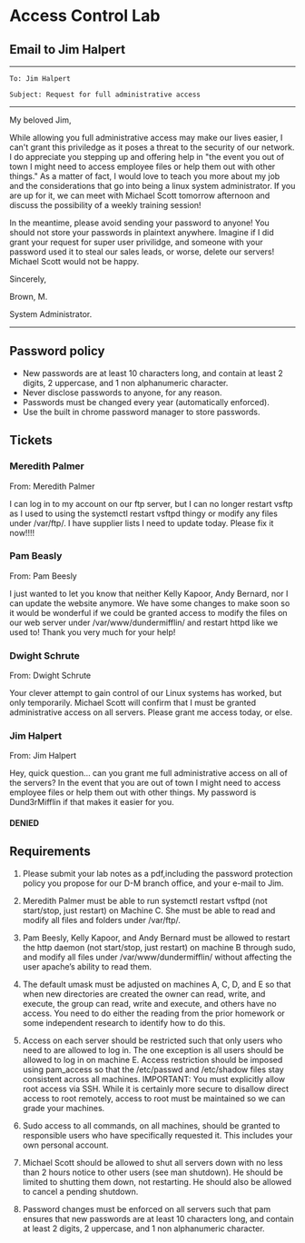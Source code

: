 # Access Control Lab

## Email to Jim Halpert

_____

    To: Jim Halpert

    Subject: Request for full administrative access
____
My beloved Jim,


While allowing you full administrative access may make our lives easier, I can't grant this priviledge as it poses a threat to the security of our network. I do appreciate you stepping up and offering help in "the event you out of town I might need to access employee files or help them out with other things." As a matter of fact, I would love to teach you more about my job and the considerations that go into being a linux system administrator. If you are up for it, we can meet with Michael Scott tomorrow afternoon and discuss the possibility of a weekly training session! 

In the meantime, please avoid sending your password to anyone! You should not store your passwords in plaintext anywhere. Imagine if I did grant your request for super user privilidge, and someone with your password used it to steal our sales leads, or worse, delete our servers! Michael Scott would not be happy.


Sincerely,

Brown, M.

System Administrator.
____


## Password policy

- New passwords are at least 10 characters long, and contain at least 2 digits, 2 uppercase, and 1 non alphanumeric character.
- Never disclose passwords to anyone, for any reason.
- Passwords must be changed every year (automatically enforced).
- Use the built in chrome password manager to store passwords.

## Tickets

### Meredith Palmer

From: Meredith Palmer

I can log in to my account on our ftp server, but I can no longer restart vsftp as I used to using the systemctl restart vsftpd thingy or modify any files under /var/ftp/.  I have supplier lists I need to update today.  Please fix it now!!!!


### Pam Beasly

From: Pam Beesly

I just wanted to let you know that neither Kelly Kapoor, Andy Bernard, nor I can update the website anymore.  We have some changes to make soon so it would be wonderful if we could be granted access to modify the files on our web server under /var/www/dundermifflin/ and restart httpd like we used to!  Thank you very much for your help!

### Dwight Schrute

From: Dwight Schrute

Your clever attempt to gain control of our Linux systems has worked, but only temporarily.  Michael Scott will confirm that I must be granted administrative access on all servers.  Please grant me access today, or else.


### Jim Halpert
From: Jim Halpert

Hey, quick question… can you grant me full administrative access on all of the servers?  In the event that you are out of town I might need to access employee files or help them out with other things.  My password is Dund3rMifflin if that makes it easier for you.

#### DENIED

## Requirements

1) Please submit your lab notes as a pdf,including the password protection policy you propose for our D-M branch office, and your e-mail to Jim.

2) Meredith Palmer must be able to run systemctl restart vsftpd (not start/stop, just restart) on Machine C.  She must be able to read and modify all files and folders under /var/ftp/.

3) Pam Beesly, Kelly Kapoor, and Andy Bernard must be allowed to restart the http daemon (not start/stop, just restart) on machine B through sudo, and modify all files under /var/www/dundermifflin/ without affecting the user apache’s ability to read them.

4) The default umask must be adjusted on machines A, C, D, and E so that when new directories are created the owner can read, write, and execute, the group can read, write and execute, and others have no access.  You need to do either the reading from the prior homework or some independent research to identify how to do this.

5) Access on each server should be restricted such that only users who need to are allowed to log in.  The one exception is all users should be allowed to log in on machine E.  Access restriction should be imposed using pam_access so that the /etc/passwd and /etc/shadow files stay consistent across all machines.
IMPORTANT: You must explicitly allow root access via SSH.  While it is certainly more secure to disallow direct access to root remotely, access to root must be maintained so we can grade your machines.

6) Sudo access to all commands, on all machines, should be granted to responsible users who have specifically requested it.  This includes your own personal account.

7) Michael Scott should be allowed to shut all servers down with no less than 2 hours notice to other users (see man shutdown).  He should be limited to shutting them down, not restarting.  He should also be allowed to cancel a pending shutdown.

8) Password changes must be enforced on all servers such that pam ensures that new passwords are at least 10 characters long, and contain at least 2 digits, 2 uppercase, and 1 non alphanumeric character.
